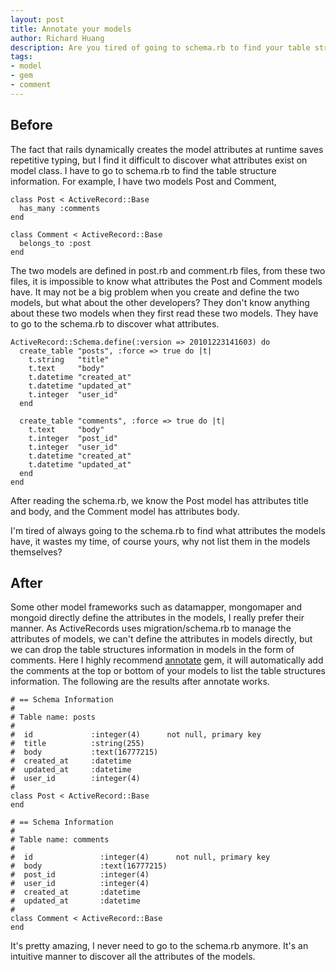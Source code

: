 ```yaml
---
layout: post
title: Annotate your models
author: Richard Huang
description: Are you tired of going to schema.rb to find your table structures information? It would be better to list all the attributes of the model in the model itself.
tags:
- model
- gem
- comment
---
```

Before
---------

The fact that rails dynamically creates the model attributes at runtime saves repetitive typing, but I find it difficult to discover what attributes exist on model class. I have to go to schema.rb to find the table structure information. For example, I have two models Post and Comment,

    class Post < ActiveRecord::Base
      has_many :comments
    end

    class Comment < ActiveRecord::Base
      belongs_to :post
    end

The two models are defined in post.rb and comment.rb files, from these two files, it is impossible to know what attributes the Post and Comment models have. It may not be a big problem when you create and define the two models, but what about the other developers? They don't know anything about these two models when they first read these two models. They have to go to the schema.rb to discover what attributes.

    ActiveRecord::Schema.define(:version => 20101223141603) do
      create_table "posts", :force => true do |t|
        t.string   "title"
        t.text     "body"
        t.datetime "created_at"
        t.datetime "updated_at"
        t.integer  "user_id"
      end

      create_table "comments", :force => true do |t|
        t.text     "body"
        t.integer  "post_id"
        t.integer  "user_id"
        t.datetime "created_at"
        t.datetime "updated_at"
      end
    end

After reading the schema.rb, we know the Post model has attributes title and body, and the Comment model has attributes body.

I'm tired of always going to the schema.rb to find what attributes the models have, it wastes my time, of course yours, why not list them in the models themselves?

After
-------

Some other model frameworks such as datamapper, mongomaper and mongoid directly define the attributes in the models, I really prefer their manner. As ActiveRecords uses migration/schema.rb to manage the attributes of models, we can't define the attributes in models directly, but we can drop the table structures information in models in the form of comments. Here I highly recommend [annotate][1] gem, it will automatically add the comments at the top or bottom of your models to list the table structures information. The following are the results after annotate works.

    # == Schema Information
    #
    # Table name: posts
    #
    #  id             :integer(4)      not null, primary key
    #  title          :string(255)
    #  body           :text(16777215)
    #  created_at     :datetime
    #  updated_at     :datetime
    #  user_id        :integer(4)
    #
    class Post < ActiveRecord::Base
    end

    # == Schema Information
    #
    # Table name: comments
    #
    #  id               :integer(4)      not null, primary key
    #  body             :text(16777215)
    #  post_id          :integer(4)
    #  user_id          :integer(4)
    #  created_at       :datetime
    #  updated_at       :datetime
    #
    class Comment < ActiveRecord::Base
    end

It's pretty amazing, I never need to go to the schema.rb anymore. It's an intuitive manner to discover all the attributes of the models.

  [1]:https://github.com/ctran/annotate_models
